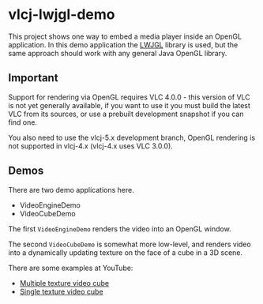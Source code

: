 vlcj-lwjgl-demo
===============

This project shows one way to embed a media player inside an OpenGL application. In this demo application the
[LWJGL](https://www.lwjgl.org/) library is used, but the same approach should work with any general Java OpenGL library.

Important
---------
 
Support for rendering via OpenGL requires VLC 4.0.0 - this version of VLC is not yet generally available, if you want to
use it you must build the latest VLC from its sources, or use a prebuilt development snapshot if you can find one.

You also need to use the vlcj-5.x development branch, OpenGL rendering is not supported in vlcj-4.x (vlcj-4.x uses VLC
3.0.0).

Demos
-----

There are two demo applications here.

 - VideoEngineDemo
 - VideoCubeDemo

The first `VideoEngineDemo` renders the video into an OpenGL window.

The second `VideoCubeDemo` is somewhat more low-level, and renders video into a dynamically updating texture on the face
of a cube in a 3D scene.

There are some examples at YouTube:

 - [Multiple texture video cube](https://www.youtube.com/watch?v=4Z94jGUS6o4)
 - [Single texture video cube](https://www.youtube.com/watch?v=h5MHAt7M-SQ)
